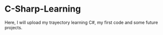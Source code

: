 # C-Sharp-Learning
Here, I will upload my trayectory learning C#, my first code and some future projects.
